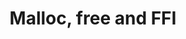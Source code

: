 ---
title: Malloc, free and FFI
url: http://blog.haskell-exists.com/yuras/posts/malloc-free-and-ffi.html
authors:
- Yuras Shumovich
type: article
tags:
- FFI
doHaskell-type: blog post
dohaskell-year: 2015
---